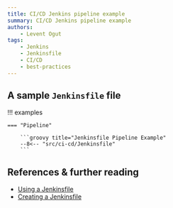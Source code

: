 ```yaml
---
title: CI/CD Jenkins pipeline example
summary: CI/CD Jenkins pipeline example
authors:
    - Levent Ogut
tags:
    - Jenkins
    - Jenkinsfile
    - CI/CD
    - best-practices
---
```


## A sample `Jenkinsfile` file

!!! examples

    === "Pipeline"

        ```groovy title="Jenkinsfile Pipeline Example"
        --8<-- "src/ci-cd/Jenkinsfile"
        ```

## References & further reading

- [Using a Jenkinsfile](https://www.jenkins.io/doc/book/pipeline/jenkinsfile/)
- [Creating a Jenkinsfile](https://docs.cloudbees.com/docs/admin-resources/latest/automating-with-jenkinsfile/creating-jenkinsfile)
